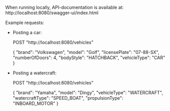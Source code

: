 When running locally, API-documentation is available at: http://localhost:8080/swagger-ui/index.html

Example requests:

* Posting a car:


    POST "http://localhost:8080/vehicles"

    {
    "brand": "Volkswagen",
    "model": "Golf",
    "licensePlate": "07-88-SX",
    "numberOfDoors": 4,
    "bodyStyle": "HATCHBACK",
    "vehicleType": "CAR"
    }


* Posting a watercraft:


    POST "http://localhost:8080/vehicles"
    
    {
    "brand": "Yamaha",
    "model": "Dingy",
    "vehicleType": "WATERCRAFT",
    "watercraftType": "SPEED_BOAT",
    "propulsionType": "INBOARD_MOTOR"
    }